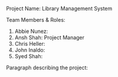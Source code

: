 Project Name: Library Management System

Team Members & Roles:
1. Abbie Nunez:
2. Ansh Shah: Project Manager
3. Chris Heller:
4. John Inaldo:
5. Syed Shah:

Paragraph describing the project:
